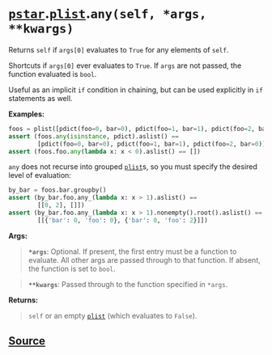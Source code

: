 # [`pstar`](./pstar.md).[`plist`](./pstar_plist.md).`any(self, *args, **kwargs)`

Returns `self` if `args[0]` evaluates to `True` for any elements of `self`.

Shortcuts if `args[0]` ever evaluates to `True`.
If `args` are not passed, the function evaluated is `bool`.

Useful as an implicit `if` condition in chaining, but can be used explicitly
in `if` statements as well.

**Examples:**
```python
foos = plist([pdict(foo=0, bar=0), pdict(foo=1, bar=1), pdict(foo=2, bar=0)])
assert (foos.any(isinstance, pdict).aslist() ==
        [pdict(foo=0, bar=0), pdict(foo=1, bar=1), pdict(foo=2, bar=0)])
assert (foos.foo.any(lambda x: x < 0).aslist() == [])
```

`any` does not recurse into grouped [`plist`](./pstar_plist.md)s, so you must specify the
desired level of evaluation:
```python
by_bar = foos.bar.groupby()
assert (by_bar.foo.any_(lambda x: x > 1).aslist() ==
        [[0, 2], []])
assert (by_bar.foo.any_(lambda x: x > 1).nonempty().root().aslist() ==
        [[{'bar': 0, 'foo': 0}, {'bar': 0, 'foo': 2}]])
```

**Args:**

>    **`*args`**: Optional. If present, the first entry must be a function to evaluate.
>           All other args are passed through to that function. If absent, the
>           function is set to `bool`.

>    **`**kwargs`**: Passed through to the function specified in `*args`.

**Returns:**

>    `self` or an empty [`plist`](./pstar_plist.md) (which evaluates to `False`).



## [Source](../pstar/pstar.py#L3887-L3932)